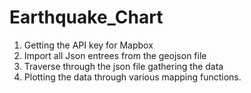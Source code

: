 # Earthquake_Chart
1) Getting the API key for Mapbox
2) Import all Json entrees from the geojson file
3) Traverse through the json file gathering the data
4) Plotting the data through various mapping functions.
